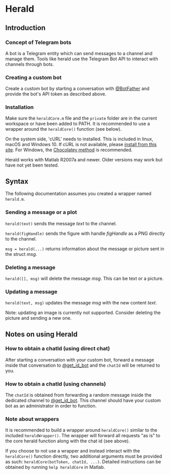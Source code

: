 # Herald

## Introduction

### Concept of Telegram bots

A bot is a Telegram entity which can send messages to a channel and manage them. Tools like herald use the Telegram Bot API to interact with channels through bots.

### Creating a custom bot

Create a custom bot by starting a conversation with [@BotFather](https://telegram.me/BotFather) and provide the bot's API token as described above.

### Installation

Make sure the `heraldCore.m` file and the `private` folder are in the current workspace or have been added to PATH. It is recommended to use a wrapper around the `heraldCore()` function (see below).

On the system side, 'cURL' needs to installed. This is included in linux, macOS and Windows 10. If cURL is not available, please [install from this site](https://curl.haxx.se). For Windows, the [Chocolatey method](https://chocolatey.org/packages/curl) is recommended.

Herald works with Matlab R2007a and newer. Older versions may work but have not yet been tested.

## Syntax

The following documentation assumes you created a wrapper named `herald.m`.

### Sending a message or a plot

`herald(text)` sends the message _text_ to the channel.

`herald(figHandle)` sends the figure with handle _figHandle_ as a PNG directly to the channel.

`msg = herald(...)` returns information about the message or picture sent in the struct _msg_.

### Deleting a message

`herald([], msg)` will delete the message _msg_. This can be text or a picture.

### Updating a message

`herald(text, msg)` updates the message _msg_ with the new content _text_.

Note: updating an image is currently not supported. Consider deleting the picture and sending a new one.

## Notes on using Herald

### How to obtain a chatId (using direct chat)

After starting a conversation with your custom bot, forward a message inside that conversation to [@get_id_bot](https://telegram.me/get_id_bot) and the `chatId` will be returned to you.

### How to obtain a chatId (using channels)

The `chatId` is obtained from forwarding a random message inside the dedicated channel to [@get_id_bot](https://telegram.me/get_id_bot). This channel should have your custom bot as an administrator in order to function.

### Note about wrappers

It is recommended to build a wrapper around `heraldCore()` similar to the included `heraldWrapper()`. The wrapper will forward all requests "as is" to the core herald function along with the chat id (see above).

If you choose to not use a wrapper and instead interact with the `heraldCore()` function directly, two additional arguments must be provided as such: `heraldCore(botToken, chatId, ...)`. Detailed instructions can be obtained by running `help heraldCore` in Matlab.
